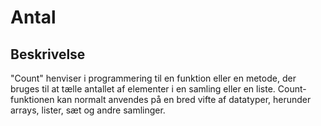 # Antal

## Beskrivelse

"Count" henviser i programmering til en funktion eller en metode, der bruges til at tælle antallet af elementer i en samling eller en liste. Count-funktionen kan normalt anvendes på en bred vifte af datatyper, herunder arrays, lister, sæt og andre samlinger.
